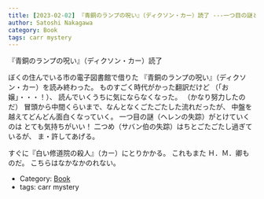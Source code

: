 ```yaml
---
title: [2023-02-02] 『青銅のランプの呪い』（ディクソン・カー）読了 ---一つ目の謎ときは爽快だった；二つ目は・・・いまいち
author: Satoshi Nakagawa
category: Book
tags: carr mystery
---
```


『青銅のランプの呪い』（ディクソン・カー）読了

 ぼくの住んでいる市の電子図書館で借りた
『青銅のランプの呪い』（ディクソン・カー）を読み終わった。
ものすごく時代がかった翻訳だけど
（「お嬢」・・・！）、
読んでいくうちに気にならなくなった。
（かなり努力したのだ）
冒頭から中間くらいまで、なんとなくごたごたした流れだったが、
中盤を越えてどんどん面白くなっていく。
一つ目の謎（ヘレンの失踪）がとけていくのは
とても気持ちがいい！
二つめ（サバン伯の失踪）はちとごたごたし過ぎているが、
ま・許してあげる。

<!--more-->

 すぐに『白い修道院の殺人』（カー）にとりかかる。
これもまた Ｈ．Ｍ．卿ものだ。
こちらはなかなかのれない。

- Category: [Book](https://merapano.github.io/categories.html#Book)
- tags: carr mystery
